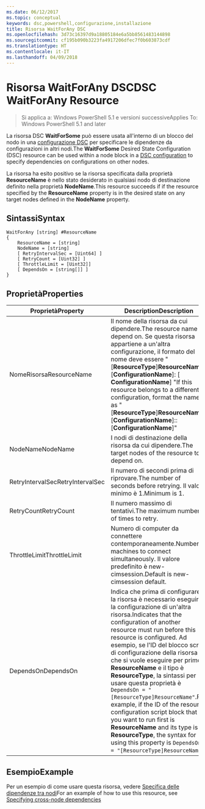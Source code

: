 ```yaml
---
ms.date: 06/12/2017
ms.topic: conceptual
keywords: dsc,powershell,configurazione,installazione
title: Risorsa WaitForAny DSC
ms.openlocfilehash: 3d73c16397d9a18805184e6a5bb8561483144898
ms.sourcegitcommit: cf195b090b3223fa4917206dfec7f0b603873cdf
ms.translationtype: HT
ms.contentlocale: it-IT
ms.lasthandoff: 04/09/2018
---
```

# <a name="dsc-waitforany-resource"></a><span data-ttu-id="b5780-103">Risorsa WaitForAny DSC</span><span class="sxs-lookup"><span data-stu-id="b5780-103">DSC WaitForAny Resource</span></span>

> <span data-ttu-id="b5780-104">Si applica a: Windows PowerShell 5.1 e versioni successive</span><span class="sxs-lookup"><span data-stu-id="b5780-104">Applies To: Windows PowerShell 5.1 and later</span></span>

<span data-ttu-id="b5780-105">La risorsa DSC **WaitForSome** può essere usata all'interno di un blocco del nodo in una [configurazione DSC](configurations.md) per specificare le dipendenze da configurazioni in altri nodi.</span><span class="sxs-lookup"><span data-stu-id="b5780-105">The **WaitForSome** Desired State Configuration (DSC) resource can be used within a node block in a [DSC configuration](configurations.md) to specify dependencies on configurations on other nodes.</span></span>

<span data-ttu-id="b5780-106">La risorsa ha esito positivo se la risorsa specificata dalla proprietà **ResourceName** è nello stato desiderato in qualsiasi nodo di destinazione definito nella proprietà **NodeName**.</span><span class="sxs-lookup"><span data-stu-id="b5780-106">This resource succeeds if if the resource specified by the **ResourceName** property is in the desired state on any target nodes defined in the **NodeName** property.</span></span>


## <a name="syntax"></a><span data-ttu-id="b5780-107">Sintassi</span><span class="sxs-lookup"><span data-stu-id="b5780-107">Syntax</span></span>

```
WaitForAny [string] #ResourceName
{
    ResourceName = [string]
    NodeName = [string]
    [ RetryIntervalSec = [Uint64] ]
    [ RetryCount = [Uint32] ]
    [ ThrottleLimit = [Uint32]]
    [ DependsOn = [string[]] ]
}
```

## <a name="properties"></a><span data-ttu-id="b5780-108">Proprietà</span><span class="sxs-lookup"><span data-stu-id="b5780-108">Properties</span></span>

|  <span data-ttu-id="b5780-109">Proprietà</span><span class="sxs-lookup"><span data-stu-id="b5780-109">Property</span></span>  |  <span data-ttu-id="b5780-110">Description</span><span class="sxs-lookup"><span data-stu-id="b5780-110">Description</span></span>   |
|---|---|
| <span data-ttu-id="b5780-111">NomeRisorsa</span><span class="sxs-lookup"><span data-stu-id="b5780-111">ResourceName</span></span>| <span data-ttu-id="b5780-112">Il nome della risorsa da cui dipendere.</span><span class="sxs-lookup"><span data-stu-id="b5780-112">The resource name to depend on.</span></span> <span data-ttu-id="b5780-113">Se questa risorsa appartiene a un'altra configurazione, il formato del nome deve essere "[__ResourceType__]__ResourceName__:: [__ConfigurationName__]: [ __ConfigurationName__] "</span><span class="sxs-lookup"><span data-stu-id="b5780-113">If this resource belongs to a different configuration, format the name as "[__ResourceType__]__ResourceName__::[__ConfigurationName__]::[__ConfigurationName__]"</span></span>|
| <span data-ttu-id="b5780-114">NodeName</span><span class="sxs-lookup"><span data-stu-id="b5780-114">NodeName</span></span>| <span data-ttu-id="b5780-115">I nodi di destinazione della risorsa da cui dipendere.</span><span class="sxs-lookup"><span data-stu-id="b5780-115">The target nodes of the resource to depend on.</span></span>|
| <span data-ttu-id="b5780-116">RetryIntervalSec</span><span class="sxs-lookup"><span data-stu-id="b5780-116">RetryIntervalSec</span></span>| <span data-ttu-id="b5780-117">Il numero di secondi prima di riprovare.</span><span class="sxs-lookup"><span data-stu-id="b5780-117">The number of seconds before retrying.</span></span> <span data-ttu-id="b5780-118">Il valore minimo è 1.</span><span class="sxs-lookup"><span data-stu-id="b5780-118">Minimum is 1.</span></span>|
| <span data-ttu-id="b5780-119">RetryCount</span><span class="sxs-lookup"><span data-stu-id="b5780-119">RetryCount</span></span>| <span data-ttu-id="b5780-120">Il numero massimo di tentativi.</span><span class="sxs-lookup"><span data-stu-id="b5780-120">The maximum number of times to retry.</span></span>|
| <span data-ttu-id="b5780-121">ThrottleLimit</span><span class="sxs-lookup"><span data-stu-id="b5780-121">ThrottleLimit</span></span>| <span data-ttu-id="b5780-122">Numero di computer da connettere contemporaneamente.</span><span class="sxs-lookup"><span data-stu-id="b5780-122">Number of machines to connect simultaneously.</span></span> <span data-ttu-id="b5780-123">Il valore predefinito è new-cimsession.</span><span class="sxs-lookup"><span data-stu-id="b5780-123">Default is new-cimsession default.</span></span>|
| <span data-ttu-id="b5780-124">DependsOn</span><span class="sxs-lookup"><span data-stu-id="b5780-124">DependsOn</span></span> | <span data-ttu-id="b5780-125">Indica che prima di configurare la risorsa è necessario eseguire la configurazione di un'altra risorsa.</span><span class="sxs-lookup"><span data-stu-id="b5780-125">Indicates that the configuration of another resource must run before this resource is configured.</span></span> <span data-ttu-id="b5780-126">Ad esempio, se l'ID del blocco script di configurazione della risorsa che si vuole eseguire per primo è __ResourceName__ e il tipo è __ResourceType__, la sintassi per usare questa proprietà è `DependsOn = "[ResourceType]ResourceName"`.</span><span class="sxs-lookup"><span data-stu-id="b5780-126">For example, if the ID of the resource configuration script block that you want to run first is __ResourceName__ and its type is __ResourceType__, the syntax for using this property is `DependsOn = "[ResourceType]ResourceName"`.</span></span>|


## <a name="example"></a><span data-ttu-id="b5780-127">Esempio</span><span class="sxs-lookup"><span data-stu-id="b5780-127">Example</span></span>

<span data-ttu-id="b5780-128">Per un esempio di come usare questa risorsa, vedere [Specifica delle dipendenze tra nodi](crossNodeDependencies.md)</span><span class="sxs-lookup"><span data-stu-id="b5780-128">For an example of how to use this resource, see [Specifying cross-node dependencies](crossNodeDependencies.md)</span></span>